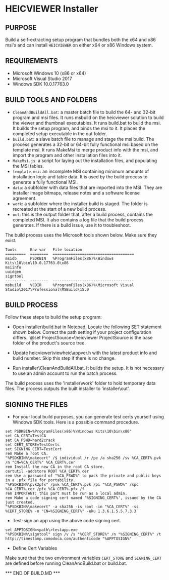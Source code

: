 # HEICVIEWER Installer

## PURPOSE

Build a self-extracting setup program that bundles both the x64 and x86 msi's and can install `HEICVIEWER` on either x64 or x86 Windows system.


## REQUIREMENTS

- Microsoft Windows 10 (x86 or x64)
- Microsoft Visual Studio 2017
- Windows SDK 10.0.17763.0


## BUILD TOOLS AND FOLDERS

- `CleanAndBuildAll.bat`: a master batch file to build the 64- and 32-bit program and msi files. It runs msbuild on the heicviewer solution to build the viewer and thumbnail executables. It runs build.bat to build the msi. It builds the setup program, and binds the msi to it. It places the completed setup executable in the out folder.
- `build.bat`: a slave batch file to manage and stage the msi build. The process generates a 32-bit or 64-bit fully functional msi based on the template msi. It runs MakeMsi to merge product info with the msi, and import the program and other installation files into it.
- `MakeMsi.js`: a script for laying out the installation files, and populating the MSI tables.
- `template.msi`: an incomplete MSI containing minimum amounts of installation logic and table data. It is used by the build process to generate a fully functional MSI.
- `data`: a subfolder with data files that are imported into the MSI. They are installer image bitmaps, release notes and a software license agreement.
- `work`: a subfolder where the installer build is staged. The folder is recreated at the start of a new build process.
- `out`: this is the output folder that, after a build process, contains the completed MSI. It also contains a log file that the build process generates. If there is a build issue, use it to troubleshoot.

The build process uses the Microsoft tools shown below. Make sure they exist.

```
Tools      Env var   File location
=========  ========  ====================================
msidb      PSDKBIN   %ProgramFiles(x86)%\Windows Kits\10\bin\10.0.17763.0\x86
msiinfo
uuidgen
signtool
---------  --------  ------------------------------------
msbuild    VCDIR     %ProgramFiles(x86)%\Microsoft Visual Studio\2017\Professional\MSBuild\15.0
```

## BUILD PROCESS

Follow these steps to build the setup program:

- Open installer\build.bat in Notepad. Locate the following SET statement shown below. Correct the path setting if your project configuration differs.
`@set ProjectSource=<directory>\heicviewer
ProjectSource is the base folder of the product's source tree.

- Update heicviewer\viewheic\appver.h with the latest product info and build number. Skip this step if there is no change.
- Run installer\CleanAndBuildAll.bat. It builds the setup. It is not necessary to use an admin account to run the batch process.

The build process uses the 'installer\work' folder to hold temporary data files. The process outputs the built installer to 'installer\out'.


## SIGNING THE FILES

- For your local build purposes, you can generate test certs yourself using Windows SDK tools. Here is a possible command procedure.

```Batchfile
set PSDKBIN=%ProgramFiles(x86)%\Windows Kits\10\bin\x86"
set CA_CERT=TestCA
set CA_PSWD=hard2crack
set CERT_STORE=TestCerts
set SIGNING_CERT=TestCert
rem Make a root CA.
"%PSDKBIN%\makecert" /$ individual /r /pe /a sha256 /sv %CA_CERT%.pvk /n "CN=%CA_CERT%" %CA_CERT%.cer
rem Install the new CA in the root CA store.
certutil -addstore ROOT %CA_CERT%.cer
rem Use a password of "%CA_PSWD%" to pack the private and public keys in a .pfx file for portability.
"%PSDKBIN%\pvk2pfx" /pvk %CA_CERT%.pvk /pi "%CA_PSWD%" /spc %CA_CERT%.cer /pfx %CA_CERT%.pfx /f
rem IMPORTANT: this part must be run as a local admin.
rem Make a code signing cert named '%SIGNING_CERT%', issued by the CA just created.
"%PSDKBIN%\makecert" -a sha256 -is root -in "%CA_CERT%" -ss %CERT_STORE% -n "CN=%SIGNING_CERT%" -eku 1.3.6.1.5.5.7.3.3
```

- Test-sign an app using the above code signing cert.

```Batchfile
set APPTOSIGN=<path\>testapp.exe
"%PSDKBIN%\signtool" sign /v /s "%CERT_STORE%" /n "%SIGNING_CERT%" /t http://timestamp.comodoca.com/authenticode "%APPTOSIGN%"
```

- Define Cert Variables

Make sure that the two environment variables `CERT_STORE` and `SIGNING_CERT` are defined before running CleanAndBuild.bat or build.bat.


*** END OF BUILD.MD ***
